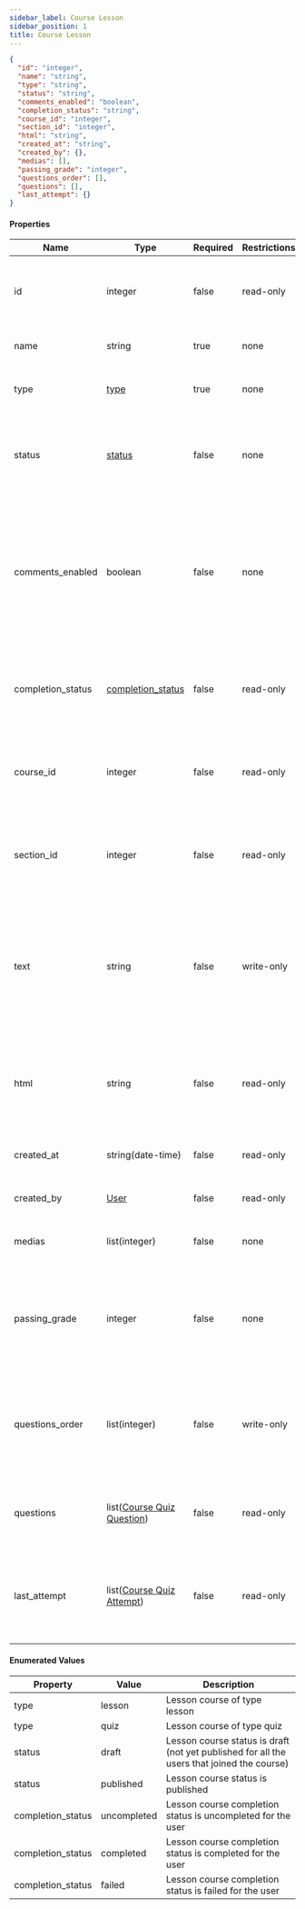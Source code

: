 ```yaml
---
sidebar_label: Course Lesson
sidebar_position: 1
title: Course Lesson
---
```


```json
{
  "id": "integer",
  "name": "string",
  "type": "string",
  "status": "string",
  "comments_enabled": "boolean",
  "completion_status": "string",
  "course_id": "integer",
  "section_id": "integer",
  "html": "string",
  "created_at": "string",
  "created_by": {},
  "medias": [],
  "passing_grade": "integer",
  "questions_order": [],
  "questions": [],
  "last_attempt": {}
}
```

#### Properties

| Name              | Type                                                                               | Required | Restrictions | Description                                                                                                        |
|-------------------|------------------------------------------------------------------------------------|----------|--------------|--------------------------------------------------------------------------------------------------------------------|
| id                | integer                                                                            | false    | read-only    | Unique integer value identifying this lesson course                                                                |                                                                        
| name              | string                                                                             | true     | none         | Name of the lesson course                                                                                          |
| type              | [type](/docs/apireference/v2/schemas/course_lesson#enumerated-values)              | true     | none         | Enum to define the course lesson type                                                                              |
| status            | [status](/docs/apireference/v2/schemas/course_lesson#enumerated-values)            | false    | none         | Enum to define the course lesson status.<br/>Default: draft                                                        |                                                                       
| comments_enabled  | boolean                                                                            | false    | none         | Enable the comments on the current lesson; if enabled, the users can comment the current lesson.<br/>Default: true |                                                                                                                
| completion_status | [completion_status](/docs/apireference/v2/schemas/course_lesson#enumerated-values) | false    | read-only    | Enum to define the course lesson completion status for the user                                                    |                                                                       
| course_id         | integer                                                                            | false    | read-only    | Unique integer value identifying the course of the lesson                                                          |                                                                        
| section_id        | integer                                                                            | false    | read-only    | Unique integer value identifying the section of the lesson                                                         |
| text              | string                                                                             | false    | write-only   | The lesson course text.<br/>Default: empty string.<br/>Only available when creating or updating a lesson course    |
| html              | string                                                                             | false    | read-only    | The lesson course text.<br/>>Only available when getting a lesson course                                           |
| created_at        | string(date-time)                                                                  | false    | read-only    | Datetime of lesson course creation                                                                                 |
| created_by        | [User](/docs/apireference/v2/schemas/user)                                         | false    | read-only    | The lesson course creator                                                                                          |
| medias            | list(integer)                                                                      | false    | none         | List of id of [Media](/docs/apireference/v2/schemas/media) for the lesson course                                   |
| passing_grade     | integer                                                                            | false    | none         | Define the minimum percentage of score required for students to pass the quiz; default: 60                         |
| questions_order   | list(integer)                                                                      | false    | write-only   | Define the order of the questions for the lesson; should be a list of question ids                                 |
| questions         | list([Course Quiz Question](/docs/apireference/v2/schemas/course_question))        | false    | read-only    | List of [Course Quiz Question](/docs/apireference/v2/schemas/course_question) for the lesson                       |
| last_attempt      | list([Course Quiz Attempt](/docs/apireference/v2/schemas/course_attempt))          | false    | read-only    | Last [Course Quiz Attempt](/docs/apireference/v2/schemas/course_attempt) by the current user in this lesson course |

#### Enumerated Values

| Property          | Value       | Description                                                                                |
|-------------------|-------------|--------------------------------------------------------------------------------------------|
| type              | lesson      | Lesson course of type lesson                                                               |
| type              | quiz        | Lesson course of type quiz                                                                 |
| status            | draft       | Lesson course status is draft (not yet published for all the users that joined the course) |
| status            | published   | Lesson course status is published                                                          |
| completion_status | uncompleted | Lesson course completion status is uncompleted for the user                                |
| completion_status | completed   | Lesson course completion status is completed for the user                                  |
| completion_status | failed      | Lesson course completion status is failed for the user                                     |
